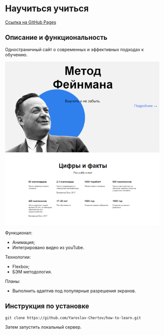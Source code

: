# Научиться учиться
[Ссылка на GitHub Pages](https://yaroslav-chertov.github.io/how-to-learn/)

## Описание и функциональность
Одностраничный сайт о современных и эффективных подходах к обучению.

![](./images/Screenshot_readme.png)

Функционал:

* Анимация;
* Интегрировано видео из youTube.

Технологии:

* Flexbox;
* БЭМ методология.

Планы:
* Выполнить адаптив под популярные разрешения экранов.

## Инструкция по установке

```
git clone https://github.com/Yaroslav-Chertov/how-to-learn.git
``` 
Затем запустить локальный сервер.
